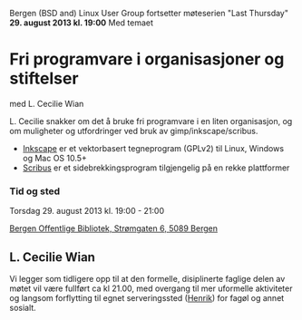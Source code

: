 Bergen (BSD and) Linux User Group fortsetter møteserien "Last Thursday" **29. august 2013 kl. 19:00**
Med temaet

Fri programvare i organisasjoner og stiftelser 
==========================================
med L. Cecilie Wian

L. Cecilie snakker om det å bruke fri programvare i en liten organisasjon, 
og om muligheter og utfordringer ved bruk av gimp/inkscape/scribus.


 * [Inkscape](http://inkscape.org/) er et vektorbasert tegneprogram (GPLv2) til Linux, Windows og Mac OS 10.5+
 * [Scribus](http://www.scribus.net/canvas/Scribus) er et sidebrekkingsprogram tilgjengelig på en rekke plattformer


### Tid og sted ###
Torsdag 29. august 2013 kl. 19:00 - 21:00

[Bergen Offentlige Bibliotek, Strømgaten 6, 5089 Bergen](http://goo.gl/tvYlYP)



L. Cecilie Wian
------------------------------------------



Vi legger som tidligere opp til at den formelle, disiplinerte 
faglige delen av møtet vil være fullført ca kl 21.00, med overgang 
til mer uformelle aktiviteter og langsom forflytting til egnet 
serveringssted ([Henrik](http://goo.gl/DSnHiG)) for fagøl og annet sosialt.
